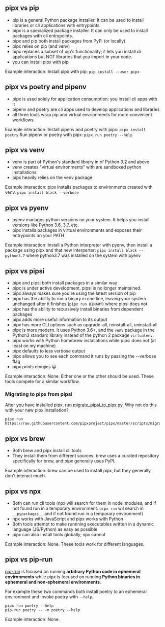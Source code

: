 ## pipx vs pip
* pip is a general Python package installer. It can be used to install libraries or cli applications with entrypoints.
* pipx is a specialized package installer. It can only be used to install packages with cli entrypoints.
* pipx and pip both install packages from PyPI (or locally)
* pipx relies on pip (and venv)
* pipx replaces a subset of pip's functionality; it lets you install cli applications but NOT libraries that you import in your code.
* you can install pipx with pip

Example interaction:
Install pipx with pip: `pip install --user pipx`

## pipx vs poetry and pipenv
* pipx is used solely for application consumption: you install cli apps with it
* pipenv and poetry are cli apps used to develop applications and libraries
* all three tools wrap pip and virtual envrionments for more convenient workflows

Example interaction:
Install pipenv and poetry with pipx: `pipx install poetry`
Run pipenv or poetry with pipx: `pipx run poetry --help`

## pipx vs venv
* venv is part of Python's standard library in of Python 3.2 and above
* venv creates "virtual environments" with are sandboxed python installations
* pipx heavily relies on the venv package

Example interaction:
pipx installs packages to environments created with venv. `pipx install black --verbose`

## pipx vs pyenv
* pyenv manages python versions on your system. It helps you install versions like Python 3.6, 3.7, etc.
* pipx installs packages in virtual environments and exposes their entrypoints on your PATH

Example interaction:
Install a Python interpreter with pyenv, then install a package using pipx and that new interperter: `pipx install black --python3.7` where python3.7 was installed on the system with pyenv

## pipx vs pipsi
* pipx and pipsi both install packages in a similar way
* pipx is under active development. pipsi is no longer maintained.
* pipx always makes sure you're using the latest version of pip
* pipx has the ability to run a binary in one line, leaving your system unchanged after it finishes (`pipx run BINARY`) where pipsi does not
* pipx has the ability to recursively install binaries from dependent packages
* pipx adds more useful information to its output
* pipx has more CLI options such as upgrade-all, reinstall-all, uninstall-all
* pipx is more modern. It uses Python 3.6+, and the `venv` package in the Python3 standard library instead of the python 2 package `virtualenv`.
* pipx works with Python homebrew installations while pipsi does not (at least on my machine)
* pipx defaults to less verbose output
* pipx allows you to see each command it runs by passing the --verbose flag
* pipx prints emojies 😀

Example interaction:
None. Either one or the other should be used. These tools compete for a similar workflow.

### Migrating to pipx from pipsi

After you have installed pipx, run [migrate_pipsi_to_pipx.py](https://raw.githubusercontent.com/pipxproject/pipx/master/scripts/migrate_pipsi_to_pipx.py). Why not do this with your new pipx installation?

```
pipx run https://raw.githubusercontent.com/pipxproject/pipx/master/scripts/migrate_pipsi_to_pipx.py
```

## pipx vs brew
* Both brew and pipx install cli tools
* They install them from different sources. brew uses a curated repository specifically for brew, and pipx generally uses PyPI.

Example interaction:
brew can be used to install pipx, but they generally don't interact much.

## pipx vs npx
* Both can run cli tools (npx will search for them in node_modules, and if not found run in a temporary environment. `pipx run` wil search in `__pypackages__` and if not found run in a temporary environment)
* npx works with JavaScript and pipx works with Python
* Both tools attempt to make runnning executables written in a dynamic language (JS/Python) as easy as possible
* pipx can also install tools globally; npx cannot

Example interaction:
None. These tools work for different languages.

## pipx vs pip-run
[pip-run](https://github.com/jaraco/pip-run) is focused on running **arbitrary Python code in ephemeral environments** while pipx is focused on running **Python binaries in ephemeral and non-ephemeral environments**.

For example these two commands both install poetry to an ephemeral environment and invoke poetry with `--help`.
```
pipx run poetry --help
pip-run poetry -- -m poetry --help
```

Example interaction:
None.

